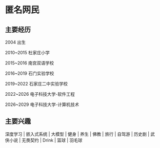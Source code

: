 # 匿名网民

## 主要经历

2004 出生

2010~2015 杜家庄小学

2015~2016 南宫双语学校

2016~2019 石门实验学校

2019~2022 石家庄二中实验学校

2022~2026 电子科技大学-软件工程 

2026~2029 电子科技大学-计算机技术

## 主要兴趣

深度学习 | 嵌入式系统 | 大模型 | 健身 | 养生 | 佛教 | 旅行 | 自驾游 | 历史剧 | 武侠小说 | 无畏契约 | Drink | 篮球 | 羽毛球 




